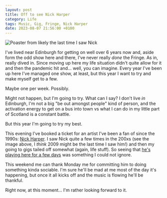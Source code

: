 ```yaml
---
layout: post
title: Off to see Nick Harper
category: Life
tags: Music, Gig, Fringe, Nick Harper
date: 2023-08-07 21:56:00 +0100
---
```


![Poaster from likely the last time I saw Nick](/attachments/2023/08/07/2009-05-08-19-14-07.jpg#centre)

I've lived near Edinburgh for getting on well over 6 years now and, aside
form the odd show here and there, I've never really *done* the Fringe. As
in, really dived in. Since moving up here my life situation didn't quite
allow for it and then the pandemic hit and... well, you can imagine. Every
year I've been up here I've managed one show, at least, but this year I want
to try and make myself get to a few.

Maybe one per week. Possibly.

Might not happen, but I'm going to try. What can I say? I don't live *in*
Edinburgh, I'm not a big "be out amongst people" kind of person, and the
activation energy to get on a bus into town vs what I can do in my little
part of Scotland is a constant battle.

But this year I'm going to try my best.

This evening I've booked a ticket for an artist I've been a fan of since the
1990s: [Nick Harper](https://en.wikipedia.org/wiki/Nick_Harper). I saw Nick
quite a few times in the 200xs (see the image above, I *think* 2009 might be
the last time I saw him!) and then my going to gigs tailed off somewhat
(again, life stuff). So seeing that [he's playing here for a few
days](https://tickets.edfringe.com/whats-on/5-nights-in-harperspace) was
something I could not ignore.

This weekend me can thank Monday me for committing him to doing something
kinda sociable. I'm sure he'll be mad at me most of the day it's happening,
but once it all kicks off and the music is flowing he'll be thankful.

Right now, at this moment... I'm rather looking forward to it.

[//]: # (2023-08-07-off-to-see-nick-harper.md ends here)
